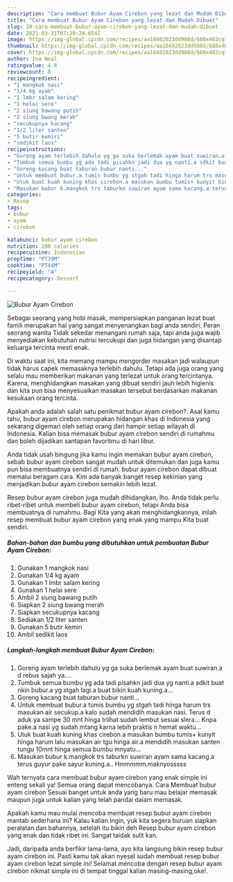 ```yaml
---
description: "Cara membuat Bubur Ayam Cirebon yang lezat dan Mudah Dibuat"
title: "Cara membuat Bubur Ayam Cirebon yang lezat dan Mudah Dibuat"
slug: 10-cara-membuat-bubur-ayam-cirebon-yang-lezat-dan-mudah-dibuat
date: 2021-03-31T07:39:24.654Z
image: https://img-global.cpcdn.com/recipes/aa16602023dd980d/680x482cq70/bubur-ayam-cirebon-foto-resep-utama.jpg
thumbnail: https://img-global.cpcdn.com/recipes/aa16602023dd980d/680x482cq70/bubur-ayam-cirebon-foto-resep-utama.jpg
cover: https://img-global.cpcdn.com/recipes/aa16602023dd980d/680x482cq70/bubur-ayam-cirebon-foto-resep-utama.jpg
author: Ina Neal
ratingvalue: 4.8
reviewcount: 8
recipeingredient:
- "1 mangkok nasi"
- "1/4 kg ayam"
- "1 lmbr salam kering"
- "1 helai sere"
- "2 siung bawang putih"
- "2 siung bwang merah"
- "secukupnya kacang"
- "1/2 liter santen"
- "5 butir kemiri"
- "sedikit laos"
recipeinstructions:
- "Goreng ayam terlebih dahulu yg ga suka berlemak ayam buat suwiran.a d rebus sajah ya...."
- "Tumbuk semua bumbu yg ada tadi pisahkn jadi dua yg nanti.a sdkit buat nkin bubur.a yg stgah lagi.a buat bikin kuah kuning.a..."
- "Goreng kacang buat taburan bubur nanti..."
- "Untuk membuat bubur.a tumis bumbu yg stgah tadi hinga harum trs masukan air secukup.a kalo sudah mendidih masukan nasi. Terus d aduk ya sampe 30 mnt hinga trlihat sudah lembut sesuai slera... Knpa pake.a nasi yg sudah mtang karna lebih praktis n hemat waktu..."
- "Utuk buat kuah kuning khas cirebon.a masukan bumbu tumis+ kunyit hinga harum lalu masukan air tgu hinga air.a mendidih masukan santen tungu 10mnt hinga semua bumbu mnyatu..."
- "Masukan bubur k.mangkok trs taburkn suwiran ayam sama kacang.a terus guyur pake sayur kuning.a.. Hmmmmm.maknyosssss"
categories:
- Resep
tags:
- bubur
- ayam
- cirebon

katakunci: bubur ayam cirebon 
nutrition: 280 calories
recipecuisine: Indonesian
preptime: "PT39M"
cooktime: "PT44M"
recipeyield: "4"
recipecategory: Dessert

---
```



![Bubur Ayam Cirebon](https://img-global.cpcdn.com/recipes/aa16602023dd980d/680x482cq70/bubur-ayam-cirebon-foto-resep-utama.jpg)

Sebagai seorang yang hobi masak, mempersiapkan panganan lezat buat famili merupakan hal yang sangat menyenangkan bagi anda sendiri. Peran seorang  wanita Tidak sekedar menangani rumah saja, tapi anda juga wajib menyediakan kebutuhan nutrisi tercukupi dan juga hidangan yang disantap keluarga tercinta mesti enak.

Di waktu  saat ini, kita memang mampu mengorder masakan jadi walaupun tidak harus capek memasaknya terlebih dahulu. Tetapi ada juga orang yang selalu mau memberikan makanan yang terlezat untuk orang tercintanya. Karena, menghidangkan masakan yang dibuat sendiri jauh lebih higienis dan kita pun bisa menyesuaikan masakan tersebut berdasarkan makanan kesukaan orang tercinta. 



Apakah anda adalah salah satu penikmat bubur ayam cirebon?. Asal kamu tahu, bubur ayam cirebon merupakan hidangan khas di Indonesia yang sekarang digemari oleh setiap orang dari hampir setiap wilayah di Indonesia. Kalian bisa memasak bubur ayam cirebon sendiri di rumahmu dan boleh dijadikan santapan favoritmu di hari libur.

Anda tidak usah bingung jika kamu ingin memakan bubur ayam cirebon, sebab bubur ayam cirebon sangat mudah untuk ditemukan dan juga kamu pun bisa membuatnya sendiri di rumah. bubur ayam cirebon dapat dibuat memalui beragam cara. Kini ada banyak banget resep kekinian yang menjadikan bubur ayam cirebon semakin lebih lezat.

Resep bubur ayam cirebon juga mudah dihidangkan, lho. Anda tidak perlu ribet-ribet untuk membeli bubur ayam cirebon, tetapi Anda bisa membuatnya di rumahmu. Bagi Kita yang akan menghidangkannya, inilah resep membuat bubur ayam cirebon yang enak yang mampu Kita buat sendiri.

<!--inarticleads1-->

##### Bahan-bahan dan bumbu yang dibutuhkan untuk pembuatan Bubur Ayam Cirebon:

1. Gunakan 1 mangkok nasi
1. Gunakan 1/4 kg ayam
1. Gunakan 1 lmbr salam kering
1. Gunakan 1 helai sere
1. Ambil 2 siung bawang putih
1. Siapkan 2 siung bwang merah
1. Siapkan secukupnya kacang
1. Sediakan 1/2 liter santen
1. Gunakan 5 butir kemiri
1. Ambil sedikit laos




<!--inarticleads2-->

##### Langkah-langkah membuat Bubur Ayam Cirebon:

1. Goreng ayam terlebih dahulu yg ga suka berlemak ayam buat suwiran.a d rebus sajah ya....
1. Tumbuk semua bumbu yg ada tadi pisahkn jadi dua yg nanti.a sdkit buat nkin bubur.a yg stgah lagi.a buat bikin kuah kuning.a...
1. Goreng kacang buat taburan bubur nanti...
1. Untuk membuat bubur.a tumis bumbu yg stgah tadi hinga harum trs masukan air secukup.a kalo sudah mendidih masukan nasi. Terus d aduk ya sampe 30 mnt hinga trlihat sudah lembut sesuai slera... Knpa pake.a nasi yg sudah mtang karna lebih praktis n hemat waktu...
1. Utuk buat kuah kuning khas cirebon.a masukan bumbu tumis+ kunyit hinga harum lalu masukan air tgu hinga air.a mendidih masukan santen tungu 10mnt hinga semua bumbu mnyatu...
1. Masukan bubur k.mangkok trs taburkn suwiran ayam sama kacang.a terus guyur pake sayur kuning.a.. Hmmmmm.maknyosssss




Wah ternyata cara membuat bubur ayam cirebon yang enak simple ini enteng sekali ya! Semua orang dapat mencobanya. Cara Membuat bubur ayam cirebon Sesuai banget untuk anda yang baru mau belajar memasak maupun juga untuk kalian yang telah pandai dalam memasak.

Apakah kamu mau mulai mencoba membuat resep bubur ayam cirebon mantab sederhana ini? Kalau kalian ingin, yuk kita segera buruan siapkan peralatan dan bahannya, setelah itu bikin deh Resep bubur ayam cirebon yang enak dan tidak ribet ini. Sangat taidak sulit kan. 

Jadi, daripada anda berfikir lama-lama, ayo kita langsung bikin resep bubur ayam cirebon ini. Pasti kamu tak akan nyesel sudah membuat resep bubur ayam cirebon lezat simple ini! Selamat mencoba dengan resep bubur ayam cirebon nikmat simple ini di tempat tinggal kalian masing-masing,oke!.

